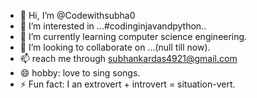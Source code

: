 - 👋 Hi, I’m @Codewithsubha0
- 👀 I’m interested in ...#codinginjavandpython..
- 🌱 I’m currently learning computer science engineering.
- 💞️ I’m looking to collaborate on ...(null till now).
- 📫 reach me through subhankardas4921@gmail.com
- 😄 hobby: love to sing songs.
- ⚡ Fun fact: I an extrovert + introvert = situation-vert.

<!---
Codewithsubha0/Codewithsubha0 is a ✨ special ✨ repository because its `README.md` (this file) appears on your GitHub profile.
You can click the Preview link to take a look at your changes.
--->
